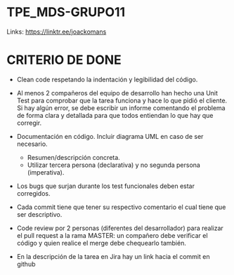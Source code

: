 # TPE_MDS-GRUPO11

Links: https://linktr.ee/joackomans

# CRITERIO DE DONE

- Clean code respetando la indentación y legibilidad del código.

- Al menos 2 compañeros del equipo de desarrollo han hecho una Unit Test para comprobar que la tarea funciona y hace lo que pidió el cliente. Si hay algún error, se debe escribir un informe comentando el problema de forma clara y detallada para que todos entiendan lo que hay que corregir.

- Documentación en código. Incluir diagrama UML en caso de ser necesario.
    - Resumen/descripción concreta. 
    - Utilizar tercera persona (declarativa) y no segunda persona (imperativa).

- Los bugs que surjan durante los test funcionales deben estar corregidos.

- Cada commit tiene que tener su respectivo comentario el cual tiene que ser descriptivo.

- Code review por 2 personas (diferentes del desarrollador)  para realizar el pull request a la rama MASTER: un compañero debe verificar el código y quien realice el merge debe chequearlo también.

- En la descripción de la tarea en Jira hay un link hacia el commit en github
